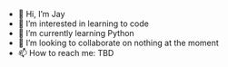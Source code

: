 - 👋 Hi, I’m Jay
- 👀 I’m interested in learning to code
- 🌱 I’m currently learning Python
- 💞️ I’m looking to collaborate on nothing at the moment
- 📫 How to reach me: TBD

<!---
HifiWhaleshark/HifiWhaleshark is a ✨ special ✨ repository because its `README.md` (this file) appears on your GitHub profile.
You can click the Preview link to take a look at your changes.
--->
